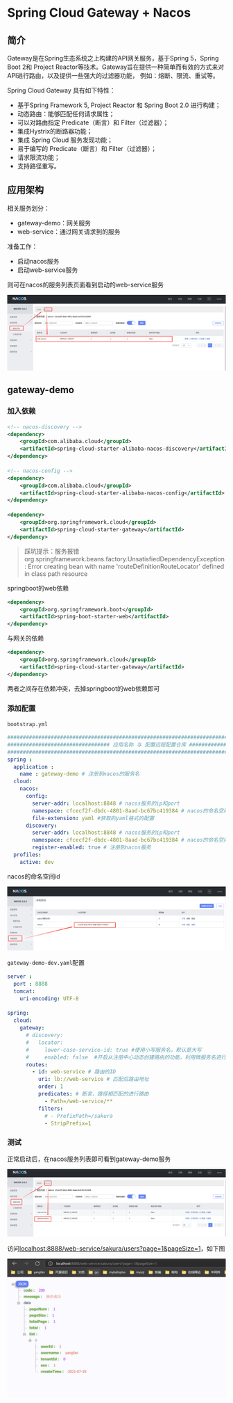 # Spring Cloud Gateway + Nacos

## 简介

Gateway是在Spring生态系统之上构建的API网关服务，基于Spring 5，Spring Boot 2和 Project Reactor等技术。Gateway旨在提供一种简单而有效的方式来对API进行路由，以及提供一些强大的过滤器功能， 例如：熔断、限流、重试等。

Spring Cloud Gateway 具有如下特性：

- 基于Spring Framework 5, Project Reactor 和 Spring Boot 2.0 进行构建；
- 动态路由：能够匹配任何请求属性；
- 可以对路由指定 Predicate（断言）和 Filter（过滤器）；
- 集成Hystrix的断路器功能；
- 集成 Spring Cloud 服务发现功能；
- 易于编写的 Predicate（断言）和 Filter（过滤器）；
- 请求限流功能；
- 支持路径重写。



## 应用架构

相关服务划分：

+ gateway-demo：网关服务
+ web-service：通过网关请求到的服务



准备工作：

+ 启动nacos服务
+ 启动web-service服务

则可在nacos的服务列表页面看到启动的web-service服务

![image-20210612193432348](../docs/pic/image-20210725171339674.png)

## gateway-demo

### 加入依赖

```xml
<!-- nacos-discovery -->
<dependency>
    <groupId>com.alibaba.cloud</groupId>
    <artifactId>spring-cloud-starter-alibaba-nacos-discovery</artifactId>
</dependency>

<!-- nacos-config -->
<dependency>
    <groupId>com.alibaba.cloud</groupId>
    <artifactId>spring-cloud-starter-alibaba-nacos-config</artifactId>
</dependency>

<dependency>
    <groupId>org.springframework.cloud</groupId>
    <artifactId>spring-cloud-starter-gateway</artifactId>
</dependency>
```



> 踩坑提示：服务报错org.springframework.beans.factory.UnsatisfiedDependencyException: Error creating bean with name 'routeDefinitionRouteLocator' defined in class path resource 

springboot的web依赖

```xml
<dependency>
    <groupId>org.springframework.boot</groupId>
    <artifactId>spring-boot-starter-web</artifactId>
</dependency>
```

与网关的依赖

```xml
<dependency>
    <groupId>org.springframework.cloud</groupId>
    <artifactId>spring-cloud-starter-gateway</artifactId>
</dependency>
```

两者之间存在依赖冲突，去掉springboot的web依赖即可

### 添加配置

`bootstrap.yml`

```yaml
############################################################################################
################################# 应用名称 与 配置远程配置仓库 ########################################
############################################################################################
spring :
  application :
    name : gateway-demo # 注册到nacos的服务名
  cloud:
    nacos:
      config:
        server-addr: localhost:8848 # nacos服务的ip和port
        namespace: cfcecf2f-dbdc-4801-8aad-bc67bc419384 # nacos的命名空间id
        file-extension: yaml #获取的yaml格式的配置
      discovery:
        server-addr: localhost:8848 # nacos服务的ip和port
        namespace: cfcecf2f-dbdc-4801-8aad-bc67bc419384 # nacos的命名空间id
        register-enabled: true # 注册到nacos服务
  profiles:
    active: dev
```

nacos的命名空间id

![image-20210612193432348](../docs/pic/image-20210725165924528.png)

`gateway-demo-dev.yaml`配置

```yaml
server :
  port : 8888
  tomcat:
    uri-encoding: UTF-8

spring:
  cloud:
    gateway:
      # discovery:
      #   locator:
      #     lower-case-service-id: true #使用小写服务名，默认是大写
      #     enabled: false  #开启从注册中心动态创建路由的功能，利用微服务名进行路由，开启此配置后，可以不需要配置routes
      routes:
        - id: web-service # 路由的ID
          uri: lb://web-service # 匹配后路由地址
          order: 1
          predicates: # 断言，路径相匹配的进行路由
            - Path=/web-service/**
          filters:
            # - PrefixPath=/sakura
            - StripPrefix=1
```

### 测试

正常启动后，在nacos服务列表即可看到gateway-demo服务

![image-20210612193432348](../docs/pic/image-20210725171835824.png)

访问[localhost:8888/web-service/sakura/users?page=1&pageSize=1](http://localhost:8888/web-service/sakura/users?page=1&pageSize=1)，如下图

![image-20210612193432348](../docs/pic/image-20210725171936556.png)









